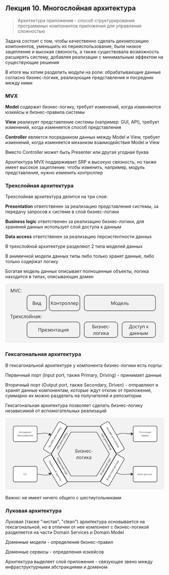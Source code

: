 ## Лекция 10. Многослойная архитектура

> Архитектура приложения - способ структурирования программных компонентов приложения для управления сложностью

Задача состоит с том, чтобы качественно сделать декомпозицию компонентов, уменьшить их переиспользование, были низкое зацепление и высокая связность, а также существовала возможность расширять систему, добавляя реализации с минимальным эффектом на существующие решения

В итоге мы хотим разделить модули на роли: обрабатывающие данные согласно бизнес-логике, реализующие представление и посредник между ними

### MVX

**Model** содержит бизнес-логику, требует изменений, когда изменяются юзкейсы и бизнес-правила системы

**View** реализует представление системы (например: GUI, API), требует изменений, когда изменяется способ представления

**Controller** является посредником данных между Model и View, требует изменений, когда изменяется механизм взаимодействия Model и View

Вместо Controller может быть Presenter или другая угодная буква

Архитектура MVX поддерживает SRP и высокую связность, но также имеет высокое зацепление: чтобы изменить, например, модуль представления, нужно изменить контроллер

### Трехслойная архитектура

Трехслойная архитектура делится на три слоя:

**Presentation** ответственен за реализацию представления системы, за передачу запросов к системе в слой бизнес-логики

**Business logic** ответственен за реализацию бизнес-логики, для хранений данных использует слой доступа к данным

**Data access** ответственен за реализацию персистентности данных

В трехслойной архитектуре разделяют 2 типа моделей данных

В анимичной модели данных типы либо только хранят данные, либо только содержат логику

Богатая модель данных описывает полноценные объекты, логика находится в типах, описывающих домен

![](images/oopcsharp_2024_11_16_1.png)

### Гексагональная архитектура

В гексагональной архитектуре у компонента бизнес-логики есть порты:

Первичный порт (Input port, также Primary, Driving) - принимает данные

Вторичный порт (Output port, также Secondary, Driven) - отправляют и хранят данные компонентам, которые ждут отклик от приложения, суммарно их можно разделить на получателей и репозитории

Гексагональная архитектура позволяет сделать бизнес-логику независимой от вспомогательных реализаций

![](images/oopcsharp_2024_11_16_2.png)

Важно: не имеет ничего общего с шестиугольниками

### Луковая архитектура

Луковая (также "чистая", "clean") архитектура основывается на гексагональной, но в отличии от нее компонент с бизнес-логикой разделяется на части Domain Services и Domain Model

Доменные модели - определения бизнес-правил

Доменные сервисы - определения юзкейсов

Архитектура выделяет слой приложения - связующее звено между инфраструктурными абстракциями и доменом



